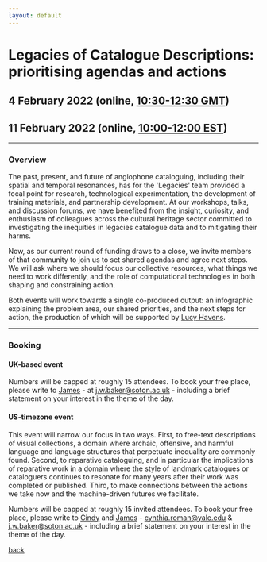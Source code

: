 ```yaml
---
layout: default
---
```


# Legacies of Catalogue Descriptions: prioritising agendas and actions

## 4 February 2022 (online, [10:30-12:30 GMT](https://www.timeanddate.com/worldclock/fixedtime.html?iso=20220204T1030))

## 11 February 2022 (online, [10:00-12:00 EST](https://www.timeanddate.com/worldclock/fixedtime.html?iso=20220211T1500))

______
### Overview

The past, present, and future of anglophone cataloguing, including their spatial and temporal resonances, has for the 'Legacies' team provided a focal point for research, technological experimentation, the development of training materials, and partnership development. At our workshops, talks, and discussion forums, we have benefited from the insight, curiosity, and enthusiasm of colleagues across the cultural heritage sector committed to investigating the inequities in legacies catalogue data and to mitigating their harms.

Now, as our current round of funding draws to a close, we invite members of that community to join us to set shared agendas and agree next steps. We will ask where we should focus our collective resources, what things we need to work differently, and the role of computational technologies in both shaping and constraining action. 

Both events will work towards a single co-produced output: an infographic explaining the problem area, our shared priorities, and the next steps for action, the production of which will be supported by [Lucy Havens](https://ljhavens.myportfolio.com/).

______
### Booking

#### UK-based event

Numbers will be capped at roughly 15 attendees. To book your free place, please write to [James](https://www.southampton.ac.uk/humanities/about/staff/jwb1n21.page) - at j.w.baker@soton.ac.uk - including a brief statement on your interest in the theme of the day.

#### US-timezone event

This event will narrow our focus in two ways. First, to free-text descriptions of visual collections, a domain where archaic, offensive, and harmful language and language structures that perpetuate inequality are commonly found. Second, to reparative cataloguing, and in particular the implications of reparative work in a domain where the style of landmark catalogues or cataloguers continues to resonate for many years after their work was completed or published. Third, to make connections between the actions we take now and the machine-driven futures we facilitate.

Numbers will be capped at roughly 15 invited attendees. To book your free place, please write to [Cindy](https://walpole.library.yale.edu/people/cynthia-roman) and [James](https://www.southampton.ac.uk/humanities/about/staff/jwb1n21.page) - cynthia.roman@yale.edu & j.w.baker@soton.ac.uk - including a brief statement on your interest in the theme of the day.

[back](./)
